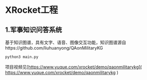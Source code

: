 # XRocket工程

## 1.军事知识问答系统

基于知识图谱，具有文字、语音、图像交互功能，知识图谱源自https://github.com/liuhuanyong/QAonMilitaryKG

```bash
python3 main.py
```
项目视频见[https://www.yuque.com/xrocket/demo/qaonmilitarykg]( https://www.yuque.com/xrocket/demo/qaonmilitarykg )
